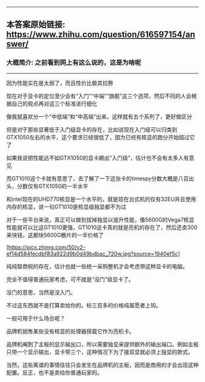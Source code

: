 ----------------------------------------
## 本答案原始链接: https://www.zhihu.com/question/616597154/answer/
### 大概简介: 之前看到网上有这么说的，这是为啥呢
----------------------------------------
因为性能实在是太弱了，而且性价比极其拉胯

现在对于显卡的定位至少会有“入门”“中端”“旗舰”这三个选项，然后不同的人会根据自己的观点再对这三个标准进行细化

像我就喜欢分一个“中低端”和“中高端”出来，这样就有五个系列了，更好做区分

但是对于那些显著低于入门级显卡的存在，比如说现在入门级可以归类到GTX1050左右的水平，这个要求已经很低了，因为已经有核显的跑分开始超过它了

如果我说把性能远不如GTX1050的显卡踢出“入门级”，估计也不会有太多人有意见

而GT1010这个卡就有意思了，去了解了一下这张卡的timespy分数大概是八百出头，分数仅有GTX1050的一半水平

和intel现在的UHD770核显是一个水平的，就是现在台式机的仅有32EU并且使用内存的核显，说一句GT1010是核显级独显都不为过

对于一些平台来说，真正可以做到拔掉独显以提升性能，像5600G的Vega7核显性能就可以比这GT1010更强，GT1010这卡真的就是亮机的存在了，然后还卖300来块钱，这都快5600G散片的一半价格了

[https://picx.zhimg.com/50/v2-ef14d584fecdbf83a922d9b0d49bdbac_720w.jpg?source=1940ef5c]

纯纯智商税的存在，估计也就一些统一采购整机才会考虑带这种显卡的电脑。

完全不值得普通玩家考虑，可不就是“没门”级显卡了。

没门的意思，当然是没入门。

不过这东西就不是打算卖给你的。标三百多的价格纯属愿者上钩。

一般可用于什么场合呢？

品牌机销售某些没有核显的处理器搭载它作为亮机卡。

品牌机阉割了主板的显示输出口，所以需要独显来提供额外的输出端口。例如主板只带一个显示输出，显卡带三个，这种情况下为了接双显就必须上独显的款式。

当然，这些离谱的事情往往只会发生在品牌机的主板，因而是商用的才会出现这种配置。反正，也不是卖给你普通玩家的。